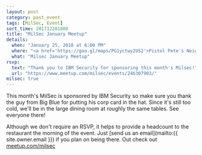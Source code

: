 ```yaml
---
layout: post
category: past_event
tags: [MilSec, Event]
sort_time: 201712281800
title: "MilSec January Meetup"
details:
  when: "January 25, 2018 at 6:00 PM"
  where: "<a href='https://goo.gl/maps/PG1yctwy2US2'>Pistol Pete's Neighborhood Bar & Grill</a>"
  what: "Milsec January Meetup"
rsvp:
  text: "Thank you to IBM Security for sponsoring this month's Milsec!"
  url: "https://www.meetup.com/milsec/events/246307903/"
milsec: true
---
```

This month's MilSec is sponsored by IBM Security so make sure you thank the guy from Big Blue for putting his corp card in the hat. Since it's still too cold, we'll be in the large dining room at roughly the same tables.  See everyone there!

Although we don't require an RSVP, it helps to provide a headcount to the restaurant the morning of the event. Just [send us an email](mailto:{{ site.owner.email }}) if you plan on being there. Out check out [meetup.com/milsec](https://meetup.com/milsec)
